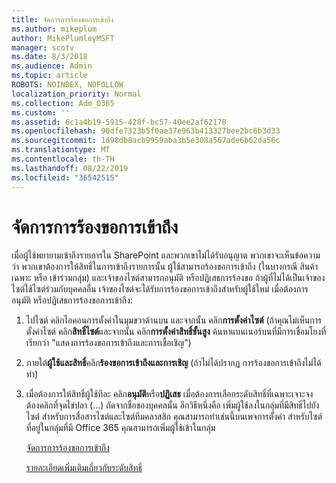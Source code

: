 ```yaml
---
title: จัดการการร้องขอการเข้าถึง
ms.author: mikeplum
author: MikePlumleyMSFT
manager: scotv
ms.date: 8/3/2018
ms.audience: Admin
ms.topic: article
ROBOTS: NOINDEX, NOFOLLOW
localization_priority: Normal
ms.collection: Adm_O365
ms.custom: ''
ms.assetid: 6c1a4b19-5915-428f-bc57-40ee2af62178
ms.openlocfilehash: 90dfe7323b5f0ae37e963b413327bee2bc6b3d33
ms.sourcegitcommit: 1d98db8acb9959aba3b5e308a567ade6b62da56c
ms.translationtype: MT
ms.contentlocale: th-TH
ms.lasthandoff: 08/22/2019
ms.locfileid: "36542515"
---
```

# <a name="manage-access-requests"></a>จัดการการร้องขอการเข้าถึง

เมื่อผู้ใช้พยายามเข้าถึงรายการใน SharePoint และพวกเขาไม่ได้รับอนุญาต พวกเขาจะเห็นข้อความว่า พวกเขาต้องการให้สิทธิ์ในการเข้าถึงรายการนั้น ผู้ใช้สามารถร้องขอการเข้าถึง (ในบางกรณี สินค้าเฉพาะ หรือ เข้าร่วมกลุ่ม) และเจ้าของไซต์สามารถอนุมัติ หรือปฏิเสธการร้องขอ ถ้าผู้ที่ไม่ได้เป็นเจ้าของไซต์ใช้ไซต์ร่วมกับบุคคลอื่น เจ้าของไซต์จะได้รับการร้องขอการเข้าถึงสำหรับผู้ใช้ใหม่ เมื่อต้องการอนุมัติ หรือปฏิเสธการร้องขอการเข้าถึง:
  
1. ไปไซต์ คลิกไอคอนการตั้งค่าในมุมขวาด้านบน และจากนั้น คลิก**การตั้งค่าไซต์** (ถ้าคุณไม่เห็นการตั้งค่าไซต์ คลิก**สิทธิ์ไซต์**และจากนั้น คลิก**การตั้งค่าสิทธิ์ขั้นสูง** ค้นหาแบนเนอร์บนที่มีการเชื่อมโยงที่เรียกว่า "แสดงการร้องขอการเข้าถึงและการเชื้อเชิญ")
    
2. ภายใต้**ผู้ใช้และสิทธิ์**คลิก**ร้องขอการเข้าถึงและการเชิญ** (ถ้าไม่ได้ปรากฏ การร้องขอการเข้าถึงไม่ได้ทำ)
    
3. เมื่อต้องการให้สิทธิ์ผู้ใช้ทีละ คลิก**อนุมัติ**หรือ**ปฏิเสธ** เมื่อต้องการเลือกระดับสิทธิ์ที่เฉพาะเจาะจง ต้องคลิกที่จุดไข่ปลา (...) ถัดจากชื่อของบุคคลนั้น อีกวิธีหนึ่งคือ เพิ่มผู้ใช้ลงในกลุ่มที่มีสิทธิ์ไปยังไซต์ สำหรับการสื่อสารไซต์และไซต์ทีมคลาสสิก คุณสามารถทำเช่นนี้บนเพจการตั้งค่า สำหรับไซต์ที่อยู่ในกลุ่มที่มี Office 365 คุณสามารถเพิ่มผู้ใช้เข้าในกลุ่ม
    
    [จัดการการร้องขอการเข้าถึง](https://go.microsoft.com/fwlink/?linkid=2008747)
    
    [รายละเอียดเพิ่มเติมเกี่ยวกับระดับสิทธิ์](https://go.microsoft.com/fwlink/?linkid=867071)
    

